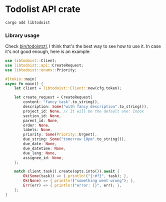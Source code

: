 # Todolist API crate

```bash
cargo add libtodoist
```

### Library usage

Check [bin/todoistctl](https://github.com/yitsushi/todoist-rs/tree/main/bin/todoistctl),
I think that's the best way to see how to use it. In case it's not good enough,
here is an example:

```rust
use libtodoist::Client;
use libtodoist::api::CreateRequest;
use libtodoist::enums::Priority;

#[tokio::main]
async fn main() {
    let client = libtodoist::Client::new(cfg.token);

    let create_request = CreateRequest{
        content: "fancy task".to_string(),
        description: Some("with fancy description".to_string()),
        project_id: None, // It will be the default one: Inbox
        section_id: None,
        parent_id: None,
        order: None,
        labels: None,
        priority: Some(Priority::Urgent),
        due_string: Some("tomorrow 10pm".to_string()),
        due_date: None,
        due_datetime: None,
        due_lang: None,
        assignee_id: None,
    };

    match client.task().create(opts.into()).await {
        Ok(Some(task)) => { println!("{:#?}", task); },
        Ok(None) => { println!("something went wrong"); },
        Err(err) => { println!("error: {}", err); },
    };
}
```
